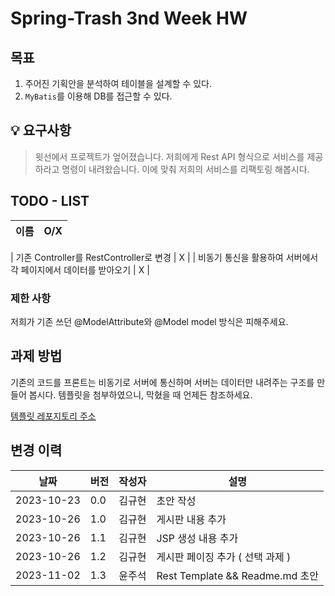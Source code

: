 

# Spring-Trash 3nd Week HW

## 목표

1. 주어진 기획안을 분석하여 테이블을 설계할 수 있다.
2. `MyBatis`를 이용해 DB를 접근할 수 있다.

## 💡 요구사항

> 윗선에서 프로젝트가 엎어졌습니다. 저희에게 Rest API 형식으로 서비스를 제공하라고 명령이 내려왔습니다. 이에 맞춰 저희의 서비스를 리팩토링 해봅시다.



## TODO - LIST

|이름 | O/X |
|---|-----|


| 기존 Controller를 RestController로 변경 | X   |
| 비동기 통신을 활용하여 서버에서 각 페이지에서 데이터를 받아오기 | X  |



### 제한 사항
저희가 기존 쓰던 @ModelAttribute와 @Model model 방식은 피해주세요.

## 과제 방법

기존의 코드를 프론트는 비동기로 서버에 통신하며 서버는 데이터만 내려주는 구조를 만들어 봅시다.
템플릿을 첨부하였으니, 막혔을 때 언제든 참조하세요.

[ 템플릿 레포지토리 주소 ]( https://github.com/AMIVAYUN/springtrashTemplate )


## 변경 이력

| 날짜       | 버전   | 작성자   | 설명        |
|------------|--------|----------|-------------|
| 2023-10-23 | 0.0    | 김규현  | 초안 작성   |
| 2023-10-26 | 1.0    | 김규현   | 게시판 내용 추가 | 
| 2023-10-26 | 1.1    | 김규현   | JSP 생성 내용 추가 | 
| 2023-10-26 | 1.2    | 김규현   | 게시판 페이징 추가 ( 선택 과제 ) | 
| 2023-11-02 | 1.3    | 윤주석   | Rest Template && Readme.md 초안 |

